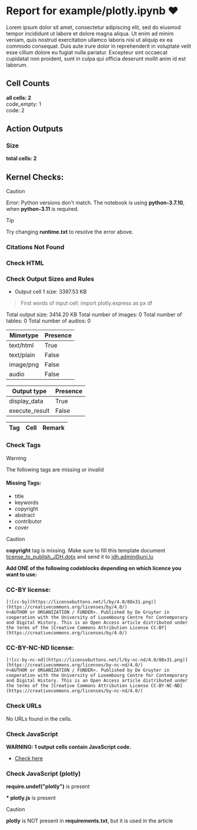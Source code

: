 # Report for example/plotly.ipynb ❤ 

Lorem ipsum dolor sit amet, consectetur adipiscing elit, sed do eiusmod tempor incididunt ut labore et dolore magna aliqua. Ut enim ad minim veniam, quis nostrud exercitation ullamco laboris nisi ut aliquip ex ea commodo consequat. Duis aute irure dolor in reprehenderit in voluptate velit esse cillum dolore eu fugiat nulla pariatur. Excepteur sint occaecat cupidatat non proident, sunt in culpa qui officia deserunt mollit anim id est laborum.

## Cell Counts   
**all cells: 2**  
code_empty: 1   
code: 2   

## Action Outputs

### Size
**total cells: 2**
## Kernel Checks: 

> [!CAUTION]
 > Error: Python versions don't match. The notebook is using **python-3.7.10**, when **python-3.11** is required.

> [!TIP]
 > Try changing **runtime.txt** to resolve the error above.

### Citations Not Found


### Check HTML


### Check Output Sizes and Rules
- Output cell 1 size: 3397.53 KB
> First words of input cell: import plotly.express as px df

Total output size: 3414.20 KB
Total number of images: 0
Total number of tables: 0
Total number of audios: 0

| Mimetype | Presence |
| --- | --- |
| text/html | True |
| text/plain | False |
| image/png | False |
| audio | False |

| Output type | Presence |
| --- | --- |
| display_data | True |
| execute_result | False |

| Tag | Cell | Remark |
| --- | --- | --- |


### Check Tags
> [!WARNING]
> The following tags are missing or invalid

#### Missing Tags:
- title
- keywords
- copyright
- abstract
- contributor
- cover
>[!CAUTION]
> **copyright** tag is missing. Make sure to fill this template document [license_to_publish_JDH.dotx](https://github.com/C2DH/journal-of-digital-history-ipynb-preflight-action/blob/master/license_to_publish_JDH.dotx) and send it to jdh.admin@uni.lu


**Add ONE of the following codeblocks depending on which licence you want to use:**

### CC-BY license:

```
[![cc-by](https://licensebuttons.net/l/by/4.0/88x31.png)](https://creativecommons.org/licenses/by/4.0/)
©<AUTHOR or ORGANIZATION / FUNDER>. Published by De Gruyter in cooperation with the University of Luxembourg Centre for Contemporary and Digital History. This is an Open Access article distributed under the terms of the [Creative Commons Attribution License CC-BY](https://creativecommons.org/licenses/by/4.0/)
```

### CC-BY-NC-ND license:

```
[![cc-by-nc-nd](https://licensebuttons.net/l/by-nc-nd/4.0/88x31.png)](https://creativecommons.org/licenses/by-nc-nd/4.0/)
©<AUTHOR or ORGANIZATION / FUNDER>. Published by De Gruyter in cooperation with the University of Luxembourg Centre for Contemporary and Digital History. This is an Open Access article distributed under the terms of the [Creative Commons Attribution License CC-BY-NC-ND](https://creativecommons.org/licenses/by-nc-nd/4.0/)
```



### Check URLs

No URLs found in the cells.


### Check JavaScript
**WARNING: 1 output cells contain JavaScript code.**

-  [Check here ](https://journalofdigitalhistory.org/en/notebook-viewer/JTJGcHJveHktZ2l0aHVidXNlcmNvbnRlbnQlMkZDMkRIJTJGam91cm5hbC1vZi1kaWdpdGFsLWhpc3RvcnktaXB5bmItcHJlZmxpZ2h0LWFjdGlvbiUyRm1hc3RlciUyRmV4YW1wbGUlMkZwbG90bHkuaXB5bmI=?idx=1)
### Check JavaScript (plotly)
**require.undef("plotly")** is present

**\* plotly.js** is present
> [!CAUTION]
> **plotly** is NOT present in **requirements.txt**, but it is used in the article

